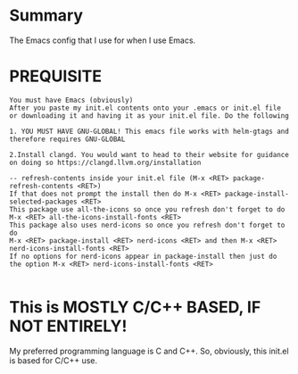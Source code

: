 # Summary
The Emacs config that I use for when I use Emacs.

# PREQUISITE
```
You must have Emacs (obviously)
After you paste my init.el contents onto your .emacs or init.el file or downloading it and having it as your init.el file. Do the following

1. YOU MUST HAVE GNU-GLOBAL! This emacs file works with helm-gtags and therefore requires GNU-GLOBAL

2.Install clangd. You would want to head to their website for guidance on doing so https://clangd.llvm.org/installation

-- refresh-contents inside your init.el file (M-x <RET> package-refresh-contents <RET>)
If that does not prompt the install then do M-x <RET> package-install-selected-packages <RET>
This package use all-the-icons so once you refresh don't forget to do
M-x <RET> all-the-icons-install-fonts <RET>
This package also uses nerd-icons so once you refresh don't forget to do
M-x <RET> package-install <RET> nerd-icons <RET> and then M-x <RET> nerd-icons-install-fonts <RET>
If no options for nerd-icons appear in package-install then just do the option M-x <RET> nerd-icons-install-fonts <RET>
  
```
# This is MOSTLY C/C++ BASED, IF NOT ENTIRELY!
My preferred programming language is C and C++. So, obviously, this init.el is based for C/C++ use.
